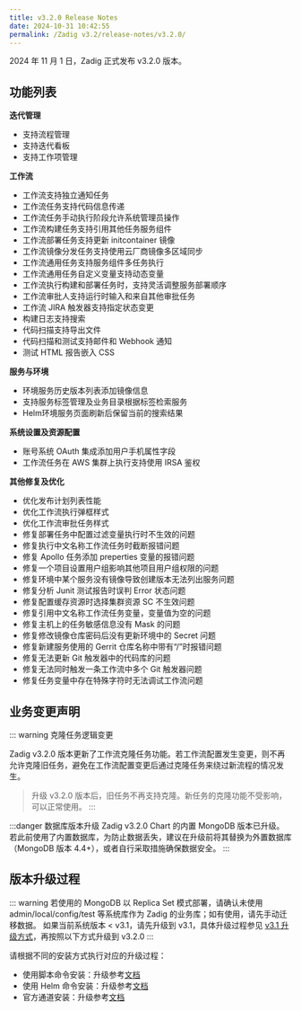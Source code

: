 ```yaml
---
title: v3.2.0 Release Notes
date: 2024-10-31 10:42:55
permalink: /Zadig v3.2/release-notes/v3.2.0/
---
```


2024 年 11 月 1 日，Zadig 正式发布 v3.2.0 版本。

## 功能列表

**迭代管理**
- 支持流程管理
- 支持迭代看板
- 支持工作项管理

**工作流**
- 工作流支持独立通知任务
- 工作流任务支持代码信息传递
- 工作流任务手动执行阶段允许系统管理员操作
- 工作流构建任务支持引用其他任务服务组件
- 工作流部署任务支持更新 initcontainer 镜像
- 工作流镜像分发任务支持使用云厂商镜像多区域同步
- 工作流通用任务支持服务组件多任务执行
- 工作流通用任务自定义变量支持动态变量
- 工作流执行构建和部署任务时，支持灵活调整服务部署顺序
- 工作流审批人支持运行时输入和来自其他审批任务
- 工作流 JIRA 触发器支持指定状态变更
- 构建日志支持搜索
- 代码扫描支持导出文件
- 代码扫描和测试支持邮件和 Webhook 通知
- 测试 HTML 报告嵌入 CSS

**服务与环境**
- 环境服务历史版本列表添加镜像信息 
- 支持服务标签管理及业务目录根据标签检索服务
- Helm环境服务页面刷新后保留当前的搜索结果

**系统设置及资源配置**
- 账号系统 OAuth 集成添加用户手机属性字段
- 工作流任务在 AWS 集群上执行支持使用 IRSA 鉴权

**其他修复及优化**
- 优化发布计划列表性能
- 优化工作流执行弹框样式
- 优化工作流审批任务样式
- 修复部署任务中配置过滤变量执行时不生效的问题
- 修复执行中文名称工作流任务时截断报错问题
- 修复 Apollo 任务添加 preperties 变量的报错问题
- 修复一个项目设置用户组影响其他项目用户组权限的问题
- 修复环境中某个服务没有镜像导致创建版本无法列出服务问题
- 修复分析 Junit 测试报告时误判 Error 状态问题
- 修复配置缓存资源时选择集群资源 SC 不生效问题
- 修复引用中文名称工作流任务变量，变量值为空的问题
- 修复主机上的任务敏感信息没有 Mask 的问题
- 修复修改镜像仓库密码后没有更新环境中的 Secret 问题
- 修复新建服务使用的 Gerrit 仓库名称中带有“/”时报错问题
- 修复无法更新 Git 触发器中的代码库的问题
- 修复无法同时触发一条工作流中多个 Git 触发器问题
- 修复任务变量中存在特殊字符时无法调试工作流问题

## 业务变更声明
::: warning 克隆任务逻辑变更

Zadig v3.2.0 版本更新了工作流克隆任务功能。若工作流配置发生变更，则不再允许克隆旧任务，避免在工作流配置变更后通过克隆任务来绕过新流程的情况发生。

> 升级 v3.2.0 版本后，旧任务不再支持克隆。新任务的克隆功能不受影响，可以正常使用。
:::

:::danger 数据库版本升级
Zadig v3.2.0 Chart 的内置 MongoDB 版本已升级。若此前使用了内置数据库，为防止数据丢失，建议在升级前将其替换为外置数据库（MongoDB 版本 4.4+），或者自行采取措施确保数据安全。
:::

## 版本升级过程

::: warning
若使用的 MongoDB 以 Replica Set 模式部署，请确认未使用 admin/local/config/test 等系统库作为 Zadig 的业务库；如有使用，请先手动迁移数据。
如果当前系统版本 < v3.1，请先升级到 v3.1，具体升级过程参见 [v3.1 升级方式](/cn/Zadig%20v3.1/release-notes/v3.1.0/#版本升级过程)，再按照以下方式升级到 v3.2.0
:::

请根据不同的安装方式执行对应的升级过程：

- 使用脚本命令安装：升级参考[文档](/cn/Zadig%20v3.2/install/helm-deploy/#升级)
- 使用 Helm 命令安装：升级参考[文档](/cn/Zadig%20v3.2/install/helm-deploy/#升级)
- 官方通道安装：升级参考[文档](/cn/Zadig%20v3.2/stable/install/#升级)




